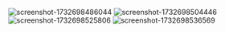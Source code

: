 ![screenshot-1732698486044](https://github.com/user-attachments/assets/bbbdc9d3-72e4-4fd9-9617-d2667797dff8)
![screenshot-1732698504446](https://github.com/user-attachments/assets/f3f497b8-218d-406e-ab6d-73b220142c6a)
![screenshot-1732698525806](https://github.com/user-attachments/assets/c88ac6c5-ae5f-4fb0-bd46-ed86b6196f8c)
![screenshot-1732698536569](https://github.com/user-attachments/assets/70621385-5863-4a12-a8ed-caa1558e0499)
